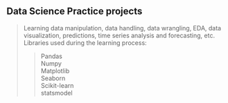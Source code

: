 ## Data Science Practice projects

> Learning data manipulation, data handling, data wrangling, EDA, data visualization, predictions, time series analysis and forecasting, etc. <br />
> Libraries used during the learning process: <br />
>> Pandas <br />
>> Numpy <br />
>> Matplotlib <br />
>> Seaborn <br />
>> Scikit-learn <br />
>> statsmodel


